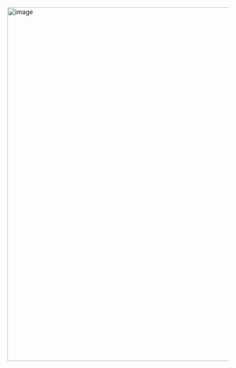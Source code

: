 

<img width="963" height="803" alt="image" src="https://github.com/user-attachments/assets/9ce1cac9-f035-4f25-8b66-3a383b0e0ca6" />
